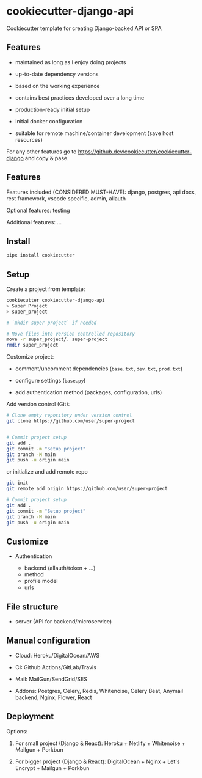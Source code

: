 # cookiecutter-django-api

Cookiecutter template for creating Django-backed API or SPA

## Features

- maintained as long as I enjoy doing projects

- up-to-date dependency versions

- based on the working experience

- contains best practices developed over a long time

- production-ready initial setup

- initial docker configuration

- suitable for remote machine/container development (save host resources)

For any other features go to https://github.dev/cookiecutter/cookiecutter-django
and copy & pase.

## Features

Features included (CONSIDERED MUST-HAVE): django, postgres, api docs, rest
framework, vscode specific, admin, allauth

Optional features: testing

Additional features: ...

## Install

```sh
pipx install cookiecutter
```

## Setup

Create a project from template:

```sh
cookiecutter cookiecutter-django-api
> Super Project
> super_project

# `mkdir super-project` if needed

# Move files into version controlled repository
move -r super_project/. super-project
rmdir super_project
```

Customize project:

- comment/uncomment dependencies (`base.txt`, `dev.txt`, `prod.txt`)

- configure settings (`base.py`)

- add authentication method (packages, configuration, urls)

Add version control (Git):

```sh
# Clone empty repository under version control
git clone https://github.com/user/super-project


# Commit project setup
git add .
git commit -m "Setup project"
git branch -M main
git push -u origin main
```

or initialize and add remote repo

```sh
git init
git remote add origin https://github.com/user/super-project

# Commit project setup
git add .
git commit -m "Setup project"
git branch -M main
git push -u origin main
```

## Customize

- Authentication

  - backend (allauth/token + ...)
  - method
  - profile model
  - urls

## File structure

- server (API for backend/microservice)

## Manual configuration

- Cloud: Heroku/DigitalOcean/AWS

- CI: Github Actions/GitLab/Travis

- Mail: MailGun/SendGrid/SES

- Addons: Postgres, Celery, Redis, Whitenoise, Celery Beat, Anymail backend,
  Nginx, Flower, React

## Deployment

Options:

1. For small project (Django & React): Heroku + Netlify + Whitenoise + Mailgun +
   Porkbun

2. For bigger project (Django & React): DigitalOcean + Nginx + Let's Encrypt +
   Mailgun + Porkbun
